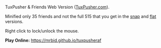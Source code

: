 TuxPusher & Friends Web Version ([TuxPusher.com](https://TuxPusher.com)).

Minified only 35 friends and not the full 515 that you get in the [snap](https://snapcraft.io/tuxpusheraf) and [flat](https://flathub.org/apps/com.voxdsp.TuxPusherAF) versions.

Right click to lock/unlock the mouse.

**Play Online:** https://mrbid.github.io/tuxpusheraf
